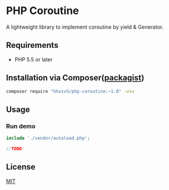 PHP Coroutine
======

A lightweight library to implement coroutine by yield & Generator.

## Requirements

* PHP 5.5 or later

## Installation via Composer([packagist](https://packagist.org/packages/hhxsv5/php-coroutine))

```BASH
composer require "hhxsv5/php-coroutine:~1.0" -vvv
```

## Usage
### Run demo

```PHP
include './vendor/autoload.php';

//TODO
```

## License

[MIT](https://github.com/hhxsv5/php-coroutine/blob/master/LICENSE)
